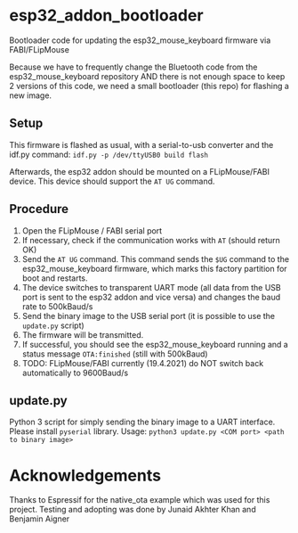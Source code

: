 # esp32_addon_bootloader
Bootloader code for updating the esp32_mouse_keyboard firmware via FABI/FLipMouse

Because we have to frequently change the Bluetooth code from the esp32_mouse_keyboard repository AND there is not enough space to keep 2 versions of this code, we need a small bootloader (this repo) for flashing a new image.

## Setup

This firmware is flashed as usual, with a serial-to-usb converter and the idf.py command:
```idf.py -p /dev/ttyUSB0 build flash```

Afterwards, the esp32 addon should be mounted on a FLipMouse/FABI device. This device should support the `AT UG` command.

## Procedure

1. Open the FLipMouse / FABI serial port
2. If necessary, check if the communication works with `AT` (should return OK)
3. Send the `AT UG` command. This command sends the `$UG` command to the esp32_mouse_keyboard firmware, which marks this factory partition for boot and restarts.
4. The device switches to transparent UART mode (all data from the USB port is sent to the esp32 addon and vice versa) and changes the baud rate to 500kBaud/s
5. Send the binary image to the USB serial port (it is possible to use the `update.py` script)
6. The firmware will be transmitted.
7. If successful, you should see the esp32_mouse_keyboard running and a status message `OTA:finished` (still with 500kBaud)
8. TODO: FLipMouse/FABI currently (19.4.2021) do NOT switch back automatically to 9600Baud/s

## update.py

Python 3 script for simply sending the binary image to a UART interface.
Please install `pyserial` library.
Usage:
```python3 update.py <COM port> <path to binary image>```

# Acknowledgements

Thanks to Espressif for the native_ota example which was used for this project.
Testing and adopting was done by Junaid Akhter Khan and Benjamin Aigner

